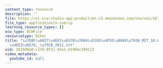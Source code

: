 ```yaml
---
content_type: resource
description: ''
file: https://ol-ocw-studio-app-production.s3.amazonaws.com/courses/18-06sc-linear-algebra-fall-2011/2819d0e0c1789f31d5e1d199dc299113_7ebf60274ee36570768451e04f558868793a_MIT_18.06SC_7ebf60274ee36570-_79cb_2011.srt
file_type: application/x-subrip
learning_resource_types: []
ocw_type: OCWFile
resourcetype: Other
title: "\u7EBF\u6027\u4EE3\u6570\u7684\u51E0\u4F55\u8868\u793A_MIT_18.06SC_\u7EBF\u6027\
  \u4EE3\u6570,_\u79CB_2011.srt"
uid: 2819d0e0-c178-9f31-d5e1-d199dc299113
video_metadata:
  youtube_id: null
---
```

